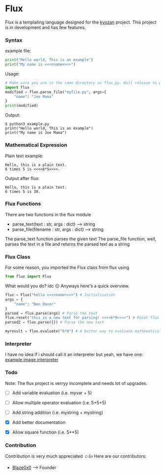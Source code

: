 # Flux
Flux is a templating language designed for the [kyozan](https://github.com/blaze0x0/kyozan) project. 
This project is in development and has few features.

### Syntax
example file:
```python
print("Hello world, This is an example")
print("My name is <<<<name>>>>")
```
Usage:
```python
# Make sure you are in the same directory as flux.py. Will release to pypi after completion.
import flux
modified = flux.parse_file("myfile.py", args={
    "name": "Joe Mama"
}
print(modified)
```
Output:
```
$ python3 example.py
print("Hello world, This is an example")
print("My name is Joe Mama")
```

### Mathematical Expression

Plain text example:
```
Hello, this is a plain text.
6 times 5 is <<<<6*5>>>>.
```
Output after flux:
```
Hello, this is a plain text.
6 times 5 is 30.
```

### Flux Functions
There are two functions in the flux module
- parse_text(text : str, args : dict)  --> string 
- parse_file(filename : str, args : dict) --> string

The parse_text function parses the given text
The parse_file function, well, parses the text in a file and returns the parsed text as a string

### Flux Class
For some reason,  you imported the Flux class from flux using
```python
from flux import Flux
```
What would you do? idc 😑
Anyways here's a quick overview.
```python
flux = Flux("hello <<<<name>>>>") # Initialisation
args = {
    "name": "Ben Dover"
}
parsed = flux.parse(args) # Parse the text
flux.reset("this is a new text for parsing! <<<<6*9>>>>") # Reset flux object with a new text
parsed2 = flux.parse({}) # Parse the new text

myresult = flux.evaluate("6*9") # A better way to evaluate mathematical expressions
```

### Interpreter
I have no idea if i should call it an interpreter but yeah, we have one:
[example image interpreter](./interpreter_example.jpeg)

### Todo
Note: The flux project is verryy incomplete and needs lot of upgrades.
- [ ] Add variable evaluation (i.e. myvar + 5)
- [ ] Allow multiple operator evaluation (i.e. 5+5+5)
- [ ] Add string addition (i.e. mystring + mystring)
- [x] Add better documentation
- [x] Allow square function (i.e. 5**5)


### Contribution
Contribution is very much appreciated ☺️👍
Here are our contributors:
 - [Blaze0x0](https://github.com/blaze0x0/) --> Founder
